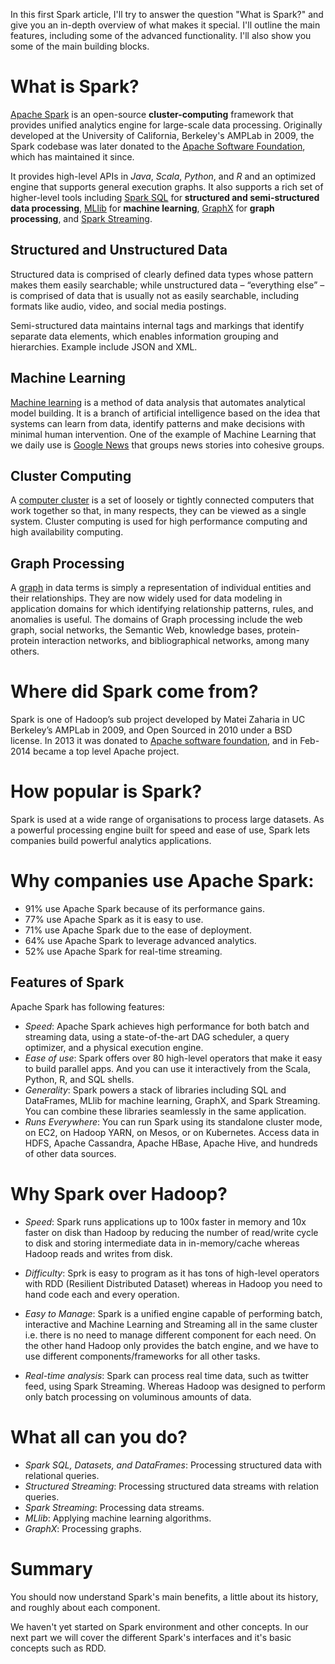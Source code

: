 In this first Spark article, I'll try to answer the question "What is Spark?" and give you an in-depth overview of what makes it special. I'll outline the main features, including some of the advanced functionality. I'll also show you some of the main building blocks.

# What is Spark?

[Apache Spark](https://spark.apache.org) is an open-source **cluster-computing** framework that provides unified analytics engine for large-scale data processing. Originally developed at the University of California, Berkeley's AMPLab in 2009, the Spark codebase was later donated to the [Apache Software Foundation](http://apache.org), which has maintained it since.

It provides high-level APIs in *Java*, *Scala*, *Python*, and *R* and an optimized engine that supports general execution graphs. It also supports a rich set of higher-level tools including [Spark SQL](https://spark.apache.org/docs/latest/sql-programming-guide.html) for **structured and semi-structured data processing**, [MLlib](https://spark.apache.org/docs/latest/ml-guide.html) for **machine learning**, [GraphX](https://spark.apache.org/docs/latest/graphx-programming-guide.html) for **graph processing**, and [Spark Streaming](https://spark.apache.org/docs/latest/streaming-programming-guide.html).

## Structured and Unstructured Data

Structured data is comprised of clearly defined data types whose pattern makes them easily searchable; while unstructured data – “everything else” – is comprised of data that is usually not as easily searchable, including formats like audio, video, and social media postings.

Semi-structured data maintains internal tags and markings that identify separate data elements, which enables information grouping and hierarchies. Example include JSON and XML.

## Machine Learning

[Machine learning](https://en.wikipedia.org/wiki/Machine_learning) is a method of data analysis that automates analytical model building. It is a branch of artificial intelligence based on the idea that systems can learn from data, identify patterns and make decisions with minimal human intervention. One of the example of Machine Learning that we daily use is [Google News](https://news.google.com/) that groups news stories into cohesive groups.

## Cluster Computing

A [computer cluster](https://en.wikipedia.org/wiki/Computer_cluster) is a set of loosely or tightly connected computers that work together so that, in many respects, they can be viewed as a single system. Cluster computing is used for high performance computing and high availability computing.

## Graph Processing

A [graph](https://en.wikipedia.org/wiki/Graph_theory) in data terms is simply a representation of individual entities and their relationships. They are now widely used for data modeling in application domains for which identifying relationship patterns, rules, and anomalies is useful.
The domains of Graph processing include the web graph, social networks, the Semantic Web, knowledge bases, protein-protein interaction networks, and bibliographical networks, among many others.

# Where did Spark come from?

Spark is one of Hadoop’s sub project developed by Matei Zaharia in UC Berkeley’s AMPLab in 2009, and Open Sourced in 2010 under a BSD license. In 2013 it was donated to [Apache software foundation](http://apache.org), and in Feb-2014 became a top level Apache project.


# How popular is Spark?

Spark is used at a wide range of organisations to process large datasets. As a powerful processing engine built for speed and ease of use, Spark lets companies build powerful analytics applications.

# Why companies use Apache Spark:

* 91% use Apache Spark because of its performance gains.
* 77% use Apache Spark as it is easy to use.
* 71% use Apache Spark due to the ease of deployment.
* 64% use Apache Spark to leverage advanced analytics.
* 52% use Apache Spark for real-time streaming.


## Features of Spark
Apache Spark has following features:

- *Speed*: Apache Spark achieves high performance for both batch and streaming data, using a state-of-the-art DAG scheduler, a query optimizer, and a physical execution engine. 
- *Ease of use*: Spark offers over 80 high-level operators that make it easy to build parallel apps. And you can use it interactively from the Scala, Python, R, and SQL shells. 
- *Generality*: Spark powers a stack of libraries including SQL and DataFrames, MLlib for machine learning, GraphX, and Spark Streaming. You can combine these libraries seamlessly in the same application.
- *Runs Everywhere*: You can run Spark using its standalone cluster mode, on EC2, on Hadoop YARN, on Mesos, or on Kubernetes. Access data in HDFS, Apache Cassandra, Apache HBase, Apache Hive, and hundreds of other data sources.

# Why Spark over Hadoop?
- *Speed*: Spark runs applications up to 100x faster in memory and 10x faster on disk than Hadoop by reducing the number of read/write cycle to disk and storing intermediate data in in-memory/cache whereas Hadoop reads and writes from disk.
- *Difficulty*: Sprk is easy to program as it has tons of high-level operators with RDD (Resilient Distributed Dataset) whereas in Hadoop you need to hand code each and every operation.

- *Easy to Manage*: Spark is a unified engine capable of performing batch, interactive and Machine Learning and Streaming all in the same cluster i.e. there is no need to manage different component for each need. On the other hand Hadoop only provides the batch engine, and we have to use different components/frameworks for all other tasks.

- *Real-time analysis*: Spark can process real time data, such as twitter feed,  using Spark Streaming. Whereas Hadoop was designed to perform only batch processing on voluminous amounts of data.

# What all can you do?
- *Spark SQL, Datasets, and DataFrames*: Processing structured data with relational queries.
- *Structured Streaming*: Processing structured data streams with relation queries.
- *Spark Streaming*: Processing data streams.
- *MLlib*: Applying machine learning algorithms.
- *GraphX*: Processing graphs.

# Summary
You should now understand Spark's main benefits, a little about its history, and roughly about each component. 

We haven't yet started on Spark environment and other concepts. In our next part we will cover the different Spark's interfaces and it's basic concepts such as RDD.